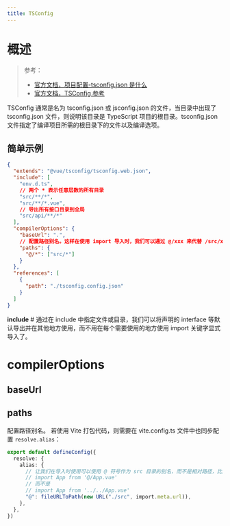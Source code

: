 ```yaml
---
title: TSConfig
---
```


# 概述

> 参考：
> - [官方文档，项目配置-tsconfig.json 是什么](https://www.typescriptlang.org/docs/handbook/tsconfig-json.html)
> - [官方文档，TSConfig 参考](https://www.typescriptlang.org/tsconfig)

TSConfig 通常是名为 tsconfig.json 或 jsconfig.json 的文件，当目录中出现了 tsconfig.json 文件，则说明该目录是 TypeScript 项目的根目录。tsconfig.json 文件指定了编译项目所需的根目录下的文件以及编译选项。

## 简单示例

```json
{
  "extends": "@vue/tsconfig/tsconfig.web.json",
  "include": [
    "env.d.ts",
    // 两个 * 表示任意层数的所有目录
    "src/**/*",
    "src/**/*.vue",
    // 导出所有接口目录到全局
    "src/api/**/*"
  ],
  "compilerOptions": {
    "baseUrl": ".",
    // 配置路径别名。这样在使用 import 导入时，我们可以通过 @/xxx 来代替 /src/xxx
    "paths": {
      "@/*": ["src/*"]
    }
  },
  "references": [
    {
      "path": "./tsconfig.config.json"
    }
  ]
}
```

**include** # 通过在 include 中指定文件或目录，我们可以将声明的 interface 等默认导出并在其他地方使用，而不用在每个需要使用的地方使用 import 关键字显式导入了。

# compilerOptions

## baseUrl

## paths

配置路径别名。
若使用 Vite 打包代码，则需要在 vite.config.ts 文件中也同步配置 `resolve.alias`：

```typescript
export default defineConfig({
  resolve: {
    alias: {
      // 让我们在导入时使用可以使用 @ 符号作为 src 目录的别名，而不是相对路径，比如：
      // import App from '@/App.vue'
      // 而不是
      // import App from '../../App.vue'
      "@": fileURLToPath(new URL("./src", import.meta.url)),
    },
  },
})
```
